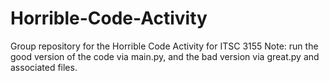 # Horrible-Code-Activity
Group repository for the Horrible Code Activity for ITSC 3155
Note: run the good version of the code via main.py, and the bad version via great.py and associated files. 
